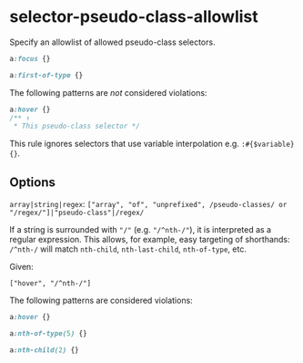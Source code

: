 # selector-pseudo-class-allowlist

Specify an allowlist of allowed pseudo-class selectors.

<!-- prettier-ignore -->
```css
a:focus {}
```

<!-- prettier-ignore -->
```css
a:first-of-type {}
```

The following patterns are _not_ considered violations:

<!-- prettier-ignore -->
```css
a:hover {}
/** ↑
 * This pseudo-class selector */
```

This rule ignores selectors that use variable interpolation e.g. `:#{$variable} {}`.

## Options

`array|string|regex`: `["array", "of", "unprefixed", /pseudo-classes/ or "/regex/"]|"pseudo-class"|/regex/`

If a string is surrounded with `"/"` (e.g. `"/^nth-/"`), it is interpreted as a regular expression. This allows, for example, easy targeting of shorthands: `/^nth-/` will match `nth-child`, `nth-last-child`, `nth-of-type`, etc.

Given:

```
["hover", "/^nth-/"]
```

The following patterns are considered violations:

<!-- prettier-ignore -->
```css
a:hover {}
```

<!-- prettier-ignore -->
```css
a:nth-of-type(5) {}
```

<!-- prettier-ignore -->
```css
a:nth-child(2) {}
```
